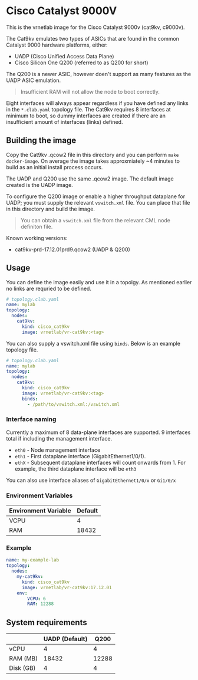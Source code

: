 # Cisco Catalyst 9000V

This is the vrnetlab image for the Cisco Catalyst 9000v (cat9kv, c9000v).

The Cat9kv emulates two types of ASICs that are found in the common Catalyst 9000 hardware platforms, either:

- UADP (Cisco Unified Access Data Plane)
- Cisco Silicon One Q200 (referred to as Q200 for short)

The Q200 is a newer ASIC, however doen't support as many features as the UADP ASIC emulation.

> Insufficient RAM will not allow the node to boot correctly.

Eight interfaces will always appear regardless if you have defined any links in the `*.clab.yaml` topology file. The Cat9kv requires 8 interfaces at minimum to boot, so dummy interfaces are created if there are an insufficient amount of interfaces (links) defined.

## Building the image

Copy the Cat9kv .qcow2 file in this directory and you can perform `make docker-image`. On average the image takes approxmiately ~4 minutes to build as an initial install process occurs.

The UADP and Q200 use the same .qcow2 image. The default image created is the UADP image.

To configure the Q200 image or enable a higher throughput dataplane for UADP; you must supply the relevant `vswitch.xml` file. You can place that file in this directory and build the image.

> You can obtain a `vswitch.xml` file from the relevant CML node definiton file.

Known working versions:

- cat9kv-prd-17.12.01prd9.qcow2 (UADP & Q200)

## Usage

You can define the image easily and use it in a topolgy. As mentioned earlier no links are requried to be defined.

```yaml
# topology.clab.yaml
name: mylab
topology:
  nodes:
    cat9kv:
      kind: cisco_cat9kv
      image: vrnetlab/vr-cat9kv:<tag>
```

You can also supply a vswitch.xml file using `binds`. Below is an example topology file.

```yaml
# topology.clab.yaml
name: mylab
topology:
  nodes:
    cat9kv:
      kind: cisco_cat9kv
      image: vrnetlab/vr-cat9kv:<tag>
      binds:
        - /path/to/vswitch.xml:/vswitch.xml
```

### Interface naming

Currently a maximum of 8 data-plane interfaces are supported. 9 interfaces total if including the management interface.

- `eth0` - Node management interface
- `eth1` - First dataplane interface (GigabitEthernet1/0/1).
- `ethX` - Subsequent dataplane interfaces will count onwards from 1. For example, the third dataplane interface will be `eth3`

You can also use interface aliases of `GigabitEthernet1/0/x` or `Gi1/0/x`

### Environment Variables

| Environment Variable  | Default       |
| --------------------- | ------------- |
| VCPU                  | 4             |
| RAM                   | 18432         |

### Example

```yaml
name: my-example-lab
topology:
  nodes:
    my-cat9kv:
      kind: cisco_cat9kv
      image: vrnetlab/vr-cat9kv:17.12.01
    env:
        VCPU: 6
        RAM: 12288
```

## System requirements

|           | UADP (Default)| Q200  |
| --------- | ------------- | ----- |
| vCPU      | 4             | 4     |
| RAM (MB)  | 18432         | 12288 |
| Disk (GB) | 4             | 4     |
